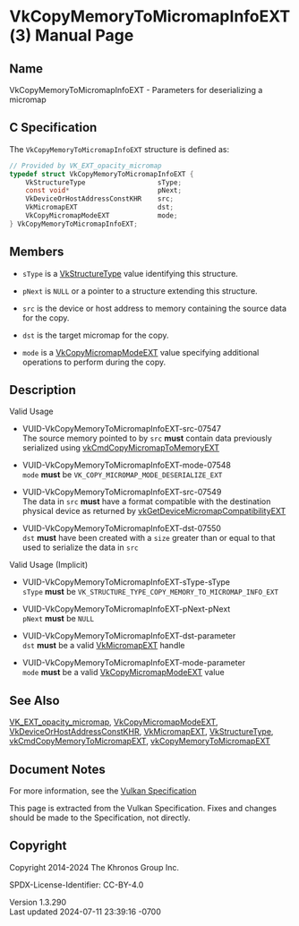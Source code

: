 # VkCopyMemoryToMicromapInfoEXT(3) Manual Page

## Name

VkCopyMemoryToMicromapInfoEXT - Parameters for deserializing a micromap



## <a href="#_c_specification" class="anchor"></a>C Specification

The `VkCopyMemoryToMicromapInfoEXT` structure is defined as:

``` c
// Provided by VK_EXT_opacity_micromap
typedef struct VkCopyMemoryToMicromapInfoEXT {
    VkStructureType                  sType;
    const void*                      pNext;
    VkDeviceOrHostAddressConstKHR    src;
    VkMicromapEXT                    dst;
    VkCopyMicromapModeEXT            mode;
} VkCopyMemoryToMicromapInfoEXT;
```

## <a href="#_members" class="anchor"></a>Members

- `sType` is a [VkStructureType](https://registry.khronos.org/vulkan/specs/1.3-extensions/man/html/VkStructureType.html) value identifying
  this structure.

- `pNext` is `NULL` or a pointer to a structure extending this
  structure.

- `src` is the device or host address to memory containing the source
  data for the copy.

- `dst` is the target micromap for the copy.

- `mode` is a [VkCopyMicromapModeEXT](https://registry.khronos.org/vulkan/specs/1.3-extensions/man/html/VkCopyMicromapModeEXT.html) value
  specifying additional operations to perform during the copy.

## <a href="#_description" class="anchor"></a>Description

Valid Usage

- <a href="#VUID-VkCopyMemoryToMicromapInfoEXT-src-07547"
  id="VUID-VkCopyMemoryToMicromapInfoEXT-src-07547"></a>
  VUID-VkCopyMemoryToMicromapInfoEXT-src-07547  
  The source memory pointed to by `src` **must** contain data previously
  serialized using
  [vkCmdCopyMicromapToMemoryEXT](https://registry.khronos.org/vulkan/specs/1.3-extensions/man/html/vkCmdCopyMicromapToMemoryEXT.html)

- <a href="#VUID-VkCopyMemoryToMicromapInfoEXT-mode-07548"
  id="VUID-VkCopyMemoryToMicromapInfoEXT-mode-07548"></a>
  VUID-VkCopyMemoryToMicromapInfoEXT-mode-07548  
  `mode` **must** be `VK_COPY_MICROMAP_MODE_DESERIALIZE_EXT`

- <a href="#VUID-VkCopyMemoryToMicromapInfoEXT-src-07549"
  id="VUID-VkCopyMemoryToMicromapInfoEXT-src-07549"></a>
  VUID-VkCopyMemoryToMicromapInfoEXT-src-07549  
  The data in `src` **must** have a format compatible with the
  destination physical device as returned by
  [vkGetDeviceMicromapCompatibilityEXT](https://registry.khronos.org/vulkan/specs/1.3-extensions/man/html/vkGetDeviceMicromapCompatibilityEXT.html)

- <a href="#VUID-VkCopyMemoryToMicromapInfoEXT-dst-07550"
  id="VUID-VkCopyMemoryToMicromapInfoEXT-dst-07550"></a>
  VUID-VkCopyMemoryToMicromapInfoEXT-dst-07550  
  `dst` **must** have been created with a `size` greater than or equal
  to that used to serialize the data in `src`

Valid Usage (Implicit)

- <a href="#VUID-VkCopyMemoryToMicromapInfoEXT-sType-sType"
  id="VUID-VkCopyMemoryToMicromapInfoEXT-sType-sType"></a>
  VUID-VkCopyMemoryToMicromapInfoEXT-sType-sType  
  `sType` **must** be
  `VK_STRUCTURE_TYPE_COPY_MEMORY_TO_MICROMAP_INFO_EXT`

- <a href="#VUID-VkCopyMemoryToMicromapInfoEXT-pNext-pNext"
  id="VUID-VkCopyMemoryToMicromapInfoEXT-pNext-pNext"></a>
  VUID-VkCopyMemoryToMicromapInfoEXT-pNext-pNext  
  `pNext` **must** be `NULL`

- <a href="#VUID-VkCopyMemoryToMicromapInfoEXT-dst-parameter"
  id="VUID-VkCopyMemoryToMicromapInfoEXT-dst-parameter"></a>
  VUID-VkCopyMemoryToMicromapInfoEXT-dst-parameter  
  `dst` **must** be a valid [VkMicromapEXT](https://registry.khronos.org/vulkan/specs/1.3-extensions/man/html/VkMicromapEXT.html) handle

- <a href="#VUID-VkCopyMemoryToMicromapInfoEXT-mode-parameter"
  id="VUID-VkCopyMemoryToMicromapInfoEXT-mode-parameter"></a>
  VUID-VkCopyMemoryToMicromapInfoEXT-mode-parameter  
  `mode` **must** be a valid
  [VkCopyMicromapModeEXT](https://registry.khronos.org/vulkan/specs/1.3-extensions/man/html/VkCopyMicromapModeEXT.html) value

## <a href="#_see_also" class="anchor"></a>See Also

[VK_EXT_opacity_micromap](https://registry.khronos.org/vulkan/specs/1.3-extensions/man/html/VK_EXT_opacity_micromap.html),
[VkCopyMicromapModeEXT](https://registry.khronos.org/vulkan/specs/1.3-extensions/man/html/VkCopyMicromapModeEXT.html),
[VkDeviceOrHostAddressConstKHR](https://registry.khronos.org/vulkan/specs/1.3-extensions/man/html/VkDeviceOrHostAddressConstKHR.html),
[VkMicromapEXT](https://registry.khronos.org/vulkan/specs/1.3-extensions/man/html/VkMicromapEXT.html),
[VkStructureType](https://registry.khronos.org/vulkan/specs/1.3-extensions/man/html/VkStructureType.html),
[vkCmdCopyMemoryToMicromapEXT](https://registry.khronos.org/vulkan/specs/1.3-extensions/man/html/vkCmdCopyMemoryToMicromapEXT.html),
[vkCopyMemoryToMicromapEXT](https://registry.khronos.org/vulkan/specs/1.3-extensions/man/html/vkCopyMemoryToMicromapEXT.html)

## <a href="#_document_notes" class="anchor"></a>Document Notes

For more information, see the <a
href="https://registry.khronos.org/vulkan/specs/1.3-extensions/html/vkspec.html#VkCopyMemoryToMicromapInfoEXT"
target="_blank" rel="noopener">Vulkan Specification</a>

This page is extracted from the Vulkan Specification. Fixes and changes
should be made to the Specification, not directly.

## <a href="#_copyright" class="anchor"></a>Copyright

Copyright 2014-2024 The Khronos Group Inc.

SPDX-License-Identifier: CC-BY-4.0

Version 1.3.290  
Last updated 2024-07-11 23:39:16 -0700
